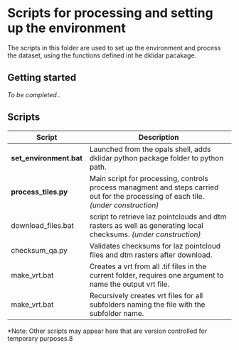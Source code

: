 # Scripts for processing and setting up the environment
The scripts in this folder are used to set up the environment and process the dataset, using the functions defined int he dklidar pacakage. 

## Getting started
*To be completed..*

## Scripts
Script | Description 
--- | ---
**set_environment.bat** | Launched from the opals shell, adds dklidar python package folder to python path.
**process_tiles.py** | Main script for processing, controls process managment and steps carried out for the processing of each tile. *(under construction)*
download_files.bat | script to retrieve laz pointclouds and dtm rasters as well as generating local checksums. *(under construction)*
checksum_qa.py | Validates checksums for laz pointcloud files and dtm rasters after download.
make_vrt.bat | Creates a vrt from all .tif files in the current folder, requires one argument to name the output vrt file.
make_vrt.bat | Recursively creates vrt files for all subfolders naming the file with the subfolder name.

*Note: Other scripts may appear here that are version controlled for temporary purposes.8
